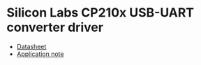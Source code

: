 # Silicon Labs CP210x USB-UART converter driver

* [Datasheet](https://www.silabs.com/documents/public/data-sheets/CP2102-9.pdf)
* [Application note](https://www.silabs.com/documents/public/application-notes/an197.pdf)
